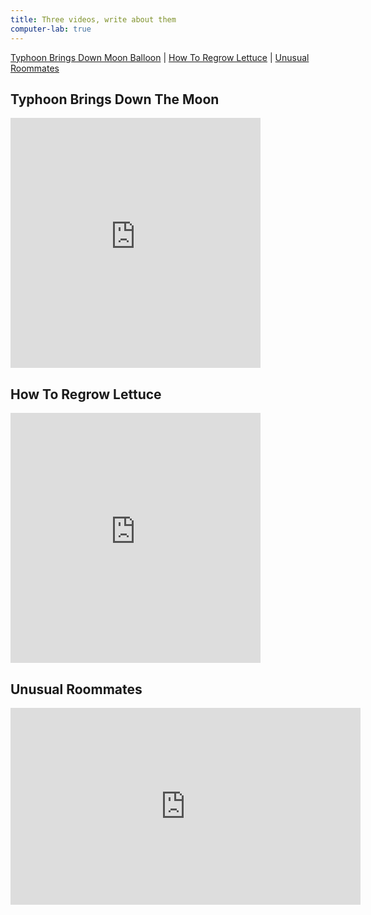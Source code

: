 ```yaml
---
title: Three videos, write about them
computer-lab: true
---
```


[Typhoon Brings Down Moon Balloon](https://www.facebook.com/cnninternational/videos/10154485053539641/) |
[How To Regrow Lettuce](https://www.facebook.com/thebalancecom/videos/589473714567952/) |
[Unusual Roommates](https://www.facebook.com/ajplusenglish/videos/vb.407570359384477/797831167025059/?type=2&theater)


## Typhoon Brings Down The Moon

<iframe src="https://www.facebook.com/plugins/video.php?href=https%3A%2F%2Fwww.facebook.com%2Fcnninternational%2Fvideos%2Fvb.18793419640%2F10154485053539641%2F%3Ftype%3D3&show_text=0&width=400" width="400" height="400" style="border:none;overflow:hidden" scrolling="no" frameborder="0" allowTransparency="true" allowFullScreen="true"></iframe>

## How To Regrow Lettuce

<iframe src="https://www.facebook.com/plugins/video.php?href=https%3A%2F%2Fwww.facebook.com%2Fthebalancecom%2Fvideos%2Fvb.218448145003846%2F589473714567952%2F%3Ftype%3D3&show_text=0&width=400" width="400" height="400" style="border:none;overflow:hidden" scrolling="no" frameborder="0" allowTransparency="true" allowFullScreen="true"></iframe>

## Unusual Roommates

<iframe src="https://www.facebook.com/plugins/video.php?href=https%3A%2F%2Fwww.facebook.com%2Fajplusenglish%2Fvideos%2Fvb.407570359384477%2F797831167025059%2F%3Ftype%3D3&show_text=0&width=560" width="560" height="315" style="border:none;overflow:hidden" scrolling="no" frameborder="0" allowTransparency="true" allowFullScreen="true"></iframe>


